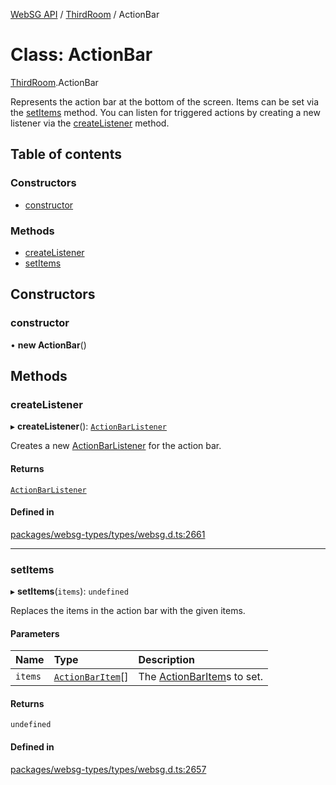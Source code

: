 [WebSG API](../README.md) / [ThirdRoom](../modules/ThirdRoom.md) / ActionBar

# Class: ActionBar

[ThirdRoom](../modules/ThirdRoom.md).ActionBar

Represents the action bar at the bottom of the screen.
Items can be set via the [setItems](ThirdRoom.ActionBar.md#setitems) method.
You can listen for triggered actions by creating a new listener via the
[createListener](ThirdRoom.ActionBar.md#createlistener) method.

## Table of contents

### Constructors

- [constructor](ThirdRoom.ActionBar.md#constructor)

### Methods

- [createListener](ThirdRoom.ActionBar.md#createlistener)
- [setItems](ThirdRoom.ActionBar.md#setitems)

## Constructors

### constructor

• **new ActionBar**()

## Methods

### createListener

▸ **createListener**(): [`ActionBarListener`](ThirdRoom.ActionBarListener.md)

Creates a new [ActionBarListener](ThirdRoom.ActionBarListener.md) for the action bar.

#### Returns

[`ActionBarListener`](ThirdRoom.ActionBarListener.md)

#### Defined in

[packages/websg-types/types/websg.d.ts:2661](https://github.com/thirdroom/thirdroom/blob/3d97b348/packages/websg-types/types/websg.d.ts#L2661)

___

### setItems

▸ **setItems**(`items`): `undefined`

Replaces the items in the action bar with the given items.

#### Parameters

| Name | Type | Description |
| :------ | :------ | :------ |
| `items` | [`ActionBarItem`](../interfaces/ThirdRoom.ActionBarItem.md)[] | The [ActionBarItem](../interfaces/ThirdRoom.ActionBarItem.md)s to set. |

#### Returns

`undefined`

#### Defined in

[packages/websg-types/types/websg.d.ts:2657](https://github.com/thirdroom/thirdroom/blob/3d97b348/packages/websg-types/types/websg.d.ts#L2657)
